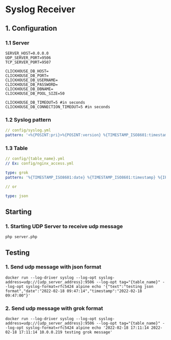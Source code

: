 # Syslog Receiver

## 1. Configuration

### 1.1 Server

```dotenv
SERVER_HOST=0.0.0.0
UDP_SERVER_PORT=9506
TCP_SERVER_PORT=9507

CLICKHOUSE_DB_HOST=
CLICKHOUSE_DB_PORT=
CLICKHOUSE_DB_USERNAME=
CLICKHOUSE_DB_PASSWORD=
CLICKHOUSE_DB_DBNAME=
CLICKHOUSE_DB_POOL_SIZE=50

CLICKHOUSE_DB_TIMEOUT=5 #in seconds
CLICKHOUSE_DB_CONNECTION_TIMEOUT=5 #in seconds
```

### 1.2 Syslog pattern

```yaml
// config/syslog.yml
pattern: '<%{POSINT:pri}>%{POSINT:version} %{TIMESTAMP_ISO8601:timestamp} %{HOSTNAME:hostname} %{USERNAME:table_name} %{USERNAME:proc_id} %{USERNAME:app_name} \- %{GREEDYDATA:message}'
```

### 1.3 Table

```yaml
// config/{table_name}.yml
// Ex: config/nginx_access.yml

type: grok
pattern: '%{TIMESTAMP_ISO8601:date} %{TIMESTAMP_ISO8601:timestamp} %{IP} %{GREEDYDATA:text}'

// or

type: json
```

## Starting

### 1. Starting UDP Server to receive udp message

```shell
php server.php
```

## Testing

### 1. Send udp message with json format

```shell
docker run --log-driver syslog --log-opt syslog-address=udp://{udp_server_address}:9506 --log-opt tag="{table_name}" --log-opt syslog-format=rfc5424 alpine echo '{"text":"testing json format","date":"2022-02-18 09:47:14","timestamp":"2022-02-18 09:47:00"}'
```

### 2. Send udp message with grok format

```shell
docker run --log-driver syslog --log-opt syslog-address=udp://{udp_server_address}:9506 --log-opt tag="{table_name}" --log-opt syslog-format=rfc5424 alpine echo '2022-02-18 17:11:14 2022-02-18 17:11:14 10.0.0.219 testing grok message'
```
